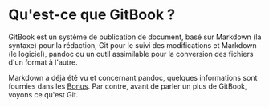 # Qu'est-ce que GitBook ?

GitBook est un système de publication de document, basé sur Markdown (la syntaxe) pour la rédaction, Git pour le suivi des modifications et Markdown (le logiciel), pandoc ou un outil assimilable pour la conversion des fichiers d'un format à l'autre.

Markdown a déjà été vu et concernant pandoc, quelques informations sont fournies dans les [Bonus](03-bonus/README.md). Par contre, avant de parler un plus de GitBook, voyons ce qu'est Git.
